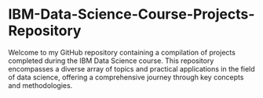 # IBM-Data-Science-Course-Projects-Repository
Welcome to my GitHub repository containing a compilation of projects completed during the IBM Data Science course. This repository encompasses a diverse array of topics and practical applications in the field of data science, offering a comprehensive journey through key concepts and methodologies.
